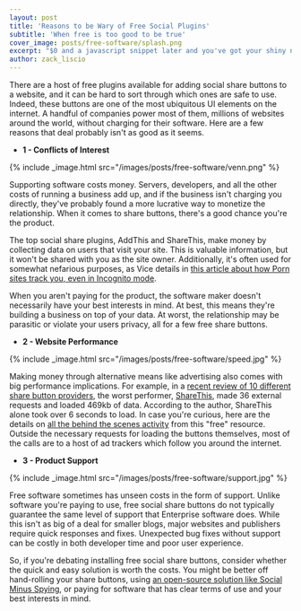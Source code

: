 ```yaml
---
layout: post
title: 'Reasons to be Wary of Free Social Plugins'
subtitle: 'When free is too good to be true'
cover_image: posts/free-software/splash.png
excerpt: "$0 and a javascript snippet later and you've got your shiny new share buttons installed. What does it really cost?"
author: zack_liscio
---
```


There are a host of free plugins available for adding social share buttons to a website, and it can be hard to sort through which ones are safe to use. Indeed, these buttons are one of the most ubiquitous UI elements on the internet. A handful of companies power most of them, millions of websites around the world, without charging for their software. Here are a few reasons that deal probably isn't as good as it seems.

* **1 - Conflicts of Interest**

{% include _image.html src="/images/posts/free-software/venn.png" %} 

Supporting software costs money. Servers, developers, and all the other costs of running a business add up, and if the business isn't charging you directly, they've probably found a more lucrative way to monetize the relationship. When it comes to share buttons, there's a good chance you're the product. 

The top social share plugins, AddThis and ShareThis, make money by collecting data on users that visit your site. This is valuable information, but it won't be shared with you as the site owner. Additionally, it's often used for somewhat nefarious purposes, as Vice details in [this article about how Porn sites track you, even in Incognito mode](http://motherboard.vice.com/read/your-porn-is-watching-you).

When you aren't paying for the product, the software maker doesn't necessarily have your best interests in mind. At best, this means they're building a business on top of your data. At worst, the relationship may be parasitic or violate your users privacy, all for a few free share buttons.  

* **2 - Website Performance**

{% include _image.html src="/images/posts/free-software/speed.jpg" %}

Making money through alternative means like advertising also comes with big performance implications. For example, in a [recent review of 10 different share button providers](https://www.xfive.co/blog/social-media-buttons-test-performance-privacy-features/), the worst performer, [ShareThis](http://www.sharethis.com), made 36 external requests and loaded 469kb of data. According to the author, ShareThis alone took over 6 seconds to load. In case you're curious, here are the details on [all the behind the scenes activity](http://www.webpagetest.org/result/150612_S8_PHW/3/details/) from this "free" resource. Outside the necessary requests for loading the buttons themselves, most of the calls are to a host of ad trackers which follow you around the internet.  

* **3 - Product Support**

{% include _image.html src="/images/posts/free-software/support.jpg" %}

Free software sometimes has unseen costs in the form of support. Unlike software you're paying to use, free social share buttons do not typically guarantee the same level of support that Enterprise software does. While this isn't as big of a deal for smaller blogs, major websites and publishers require quick responses and fixes. Unexpected bug fixes without support can be costly in both developer time and poor user experience.  

So, if you're debating installing free social share buttons, consider whether the quick and easy solution is worth the costs. You might be better off hand-rolling your share buttons, using [an open-source solution like Social Minus Spying](http://ncase.me/SocialMinusSpying/), or paying for software that has clear terms of use and your best interests in mind.